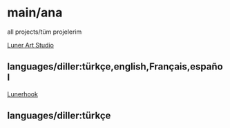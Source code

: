 # main/ana
all projects/tüm projelerim
<title>lbusiedcake7945.github.io</title>
 <link rel="icon"
href="pixel-art (5).png"
type="image/png">

[Luner Art Studio](<https://lbusiedcake7945.github.io/luner-art.github.io/lunerart-upd-2-0.html>)
## languages/diller:türkçe,english,Français,español


[Lunerhook](<https://lbusiedcake7945.github.io/lunerhook.github.io/>)
## languages/diller:türkçe
